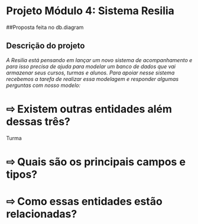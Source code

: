 # Projeto Módulo 4: Sistema Resilia

##Proposta feita no db.diagram
## Descrição do projeto
_A Resilia está pensando em lançar um novo sistema de
acompanhamento e para isso precisa de ajuda para modelar um
banco de dados que vai armazenar seus cursos, turmas e alunos.
Para apoiar nesse sistema recebemos a tarefa de realizar essa modelagem
e responder algumas perguntas com nosso modelo:_

# ⇨ Existem outras entidades além dessas três?
Turma

# ⇨ Quais são os principais campos e tipos?

# ⇨ Como essas entidades estão relacionadas?


